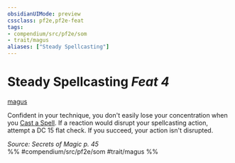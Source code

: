 ```yaml
---
obsidianUIMode: preview
cssclass: pf2e,pf2e-feat
tags:
- compendium/src/pf2e/som
- trait/magus
aliases: ["Steady Spellcasting"]
---
```

# Steady Spellcasting  *Feat 4*  
[magus](/rules/traits/magus-som.md)  


Confident in your technique, you don't easily lose your concentration when you [Cast a Spell](/rules/actions/cast-a-spell.md). If a reaction would disrupt your spellcasting action, attempt a DC 15 flat check. If you succeed, your action isn't disrupted.

*Source: Secrets of Magic p. 45*  
%% #compendium/src/pf2e/som #trait/magus %%